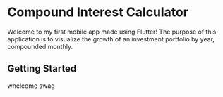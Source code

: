 # Compound Interest Calculator
Welcome to my first mobile app made using Flutter!
The purpose of this application is to visualize the growth of an investment portfolio by year, compounded monthly.

## Getting Started
whelcome swag
